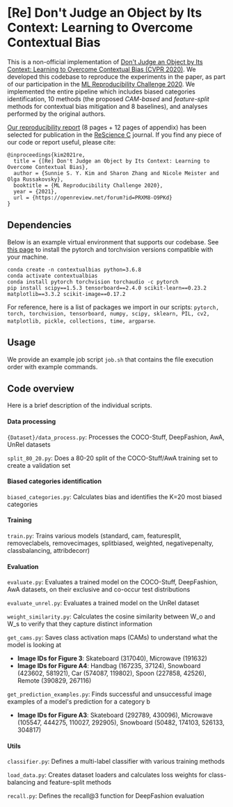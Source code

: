 # [Re] Don't Judge an Object by Its Context: Learning to Overcome Contextual Bias

This is a non-official implementation of [Don't Judge an Object by Its Context: Learning to Overcome Contextual Bias (CVPR 2020)](https://arxiv.org/abs/2001.03152). 
We developed this codebase to reproduce the experiments in the paper, as part of our participation in the [ML Reproducibility Challenge 2020](https://paperswithcode.com/rc2020). We implemented the entire pipeline which includes biased categories identification, 10 methods (the proposed *CAM-based* and *feature-split* methods for contextual bias mitigation and 8 baselines), and analyses performed by the original authors. 

[Our reproducibility report](https://openreview.net/forum?id=PRXM8-O9PKd) (8 pages + 12 pages of appendix) has been selected for publication in the [ReScience C](http://rescience.github.io/) journal. If you find any piece of our code or report useful, please cite:

```
@inproceedings{kim2021re,
  title = {[Re] Don't Judge an Object by Its Context: Learning to Overcome Contextual Bias},
  author = {Sunnie S. Y. Kim and Sharon Zhang and Nicole Meister and Olga Russakovsky},
  booktitle = {ML Reproducibility Challenge 2020},
  year = {2021},
  url = {https://openreview.net/forum?id=PRXM8-O9PKd}
}
```

## Dependencies

Below is an example virtual environment that supports our codebase. See [this page](https://pytorch.org/get-started/locally/) to install the pytorch and torchvision versions compatible with your machine.

```
conda create -n contextualbias python=3.6.8  
conda activate contextualbias  
conda install pytorch torchvision torchaudio -c pytorch  
pip install scipy==1.5.3 tensorboard==2.4.0 scikit-learn==0.23.2 matplotlib==3.3.2 scikit-image==0.17.2
```

For reference, here is a list of packages we import in our scripts: ```pytorch, torch, torchvision, tensorboard, numpy, scipy, sklearn, PIL, cv2, matplotlib, pickle, collections, time, argparse```.

## Usage

We provide an example job script ```job.sh``` that contains the file execution order with example commands.

## Code overview

Here is a brief description of the individual scripts.

#### Data processing
```{Dataset}/data_process.py```: Processes the COCO-Stuff, DeepFashion, AwA, UnRel datasets

```split_80_20.py```: Does a 80-20 split of the COCO-Stuff/AwA training set to create a validation set

#### Biased categories identification
```biased_categories.py```: Calculates bias and identifies the K=20 most biased categories

#### Training
```train.py```: Trains various models (standard, cam, featuresplit, removeclabels, removecimages, splitbiased, weighted, negativepenalty, classbalancing, attribdecorr)

#### Evaluation
```evaluate.py```: Evaluates a trained model on the COCO-Stuff, DeepFashion, AwA datasets, on their exclusive and co-occur test distributions

```evaluate_unrel.py```: Evaluates a trained model on the UnRel dataset

```weight_similarity.py```: Calculates the cosine similarity between W_o and W_s to verify that they capture distinct information

```get_cams.py```: Saves class activation maps (CAMs) to understand what the model is looking at
- **Image IDs for Figure 3**: Skateboard (317040), Microwave (191632)
- **Image IDs for Figure A4**: Handbag (167235, 37124), Snowboard (423602, 581921), Car (574087, 119802), Spoon (227858, 42526), Remote (390829, 267116)

```get_prediction_examples.py```: Finds successful and unsuccessful image examples of a model's prediction for a category b
- **Image IDs for Figure A3**: Skateboard (292789, 430096), Microwave (105547, 444275, 110027, 292905), Snowboard (50482, 174103, 526133, 304817)

#### Utils
```classifier.py```: Defines a multi-label classifier with various training methods

```load_data.py```: Creates dataset loaders and calculates loss weights for class-balancing and feature-split methods

```recall.py```: Defines the recall@3 function for DeepFashion evaluation
